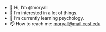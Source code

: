- 👋 Hi, I’m @moryall
- 👀 I’m interested in a lot of things.
- 🌱 I’m currently learning psychology.
- 📫 How to reach me: moryall@mail.ccsf.edu

<!---
moryall/moryall is a ✨ special ✨ repository because its `README.md` (this file) appears on your GitHub profile.
You can click the Preview link to take a look at your changes.
--->
